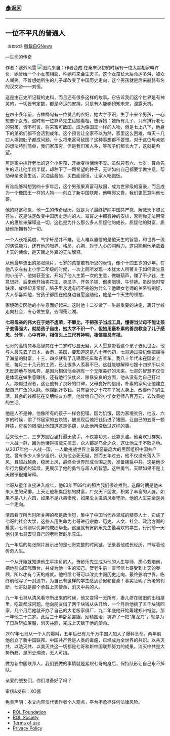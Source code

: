 ###  [:house:返回](README.md)
---


## 一位不平凡的普通人
` 澳喜农场` [轉載自GNews](https://gnews.org/zh-hans/2674493/)

—生命的传奇
 
作者：塞外风雪
 ![](https://assets.gnews.org/wp-content/uploads/2022/06/不平凡的普通人_1654522534.jpg)图片来自：作者合成 
在秦末汉初的时候有一位大星相家叫许负，她曾给一个小女孩相面，称她将来会生天子。这个女孩长大后命运多舛，被众人嘲笑。不曾想她所生的儿子却改变了中国历史走向，这个男孩就是后来赫赫有名的汉文帝——刘恒。
 
这是由正史所记载的史料，而且还有很多这样的故事。它告诉我们这个世界是有神灵的，一切皆有定数，都是命运的安排。只是有人能够预知未来，泄露天机。
 
在四十多年前，吉林桦甸有一位贫苦的农妇，她大字不识，生了十来个男孩，一心想要个女孩。这时有一位算命先生给她看相，告诉她：她所有儿子，只有排行老七的男孩，贵不可言，将来富可敌国，成为像国王一样的人物，但是七上八下，他身下的弟弟们都不会活到成年。这个预言让全家不以为然，家里这么困难，每天十几口人填饱肚子都成问题，什么将来富可敌国？这种事想都不要想。对于这位母亲她的想法特别简单，我们家虽穷，但是我们家人多，等孩子们都长大了，这就是希望。
 
可是家中排行老七的这个小男孩，开始变得惴惴不安。虽然只有六、七岁，算命先生的话让他半信半疑，却种下了一颗希望的种子，无论如何自己都要学做生意，帮助母亲改善生活，买油盐酱醋，买白面馍馍，让家人吃饱饭。
 
有谁能够料想到四十多年后，这个男孩果真富可敌国，成为世界级的富豪，而且成为一个像国王一样的人物——创立了新中国联邦，他叫郭文贵，我们更愿意叫他七哥。
 
他的财富积累，他一生的传奇经历，就是为了最终铲除中国共产党，解救天下黎民苍生，这是注定改变中国历史走向的人。幂幂之中都有神的安排，否则你无法用常人的思维来解释这一切。这也是为什么那么多人质疑他的成长，质疑他的财富，质疑他所拥有的一切。
 
一个人长相英俊、气宇轩昂并不难，让人难以置信的是他天生的智慧，和世界一流的演说能力，还有他的眼界、格局、心胸、对于人心的洞察力。这只能用他承载着上天的使命，是天赋之外真的无法解释。
 
从他最早流出的那张照片，七岁的孩童若有所思的表情，像个十四五岁的少年。在他八岁左右上小学二年级的时候，一次上厕所发现一本犹太人所著关于如何做生意的小册子，他如获至宝，开始了他人生第一次的生意，做糖葫芦，赚了不少钱，生意很好。后来他开始卖花生、卖瓜子、开包子铺、倒卖眼镜、牛仔裤。虽然他时常缺课，成绩却非常好，脑子里永远有问不完的为什么？他跟女老师的关系特别好，大人都喜欢他，穷孩子都围在他身边自愿追随他，他是一个天生的领袖。
 
家境确实因他的小生意而好起来。这时他十二岁做了一生最重要的决定，离开学校走向社会，专心做生意，去闯荡江湖。
 
**七哥母亲的伟大在于她不虚荣，不攀比，不把孩子当成工具，懂得当父母不能让孩子变得强大，就给孩子自由。她大字不识一个，但她用最朴素的善良教会了儿子感恩、分享，心中有神，相信头上三尺有神明，相信善恶有报。**
 
七哥的高情商与高智商在十二岁时尽显无疑，大人愿意带着这个孩子去见世面。他与人最先去了日本、香港、美国，要知道这是八十年代初，七哥通过投机倒把赚得了海量的财富，十三、四岁就有了几辆摩托车和吉普车。我八十年代末在国企上班，每月三十几元的工资，已让很多人羡慕不已。这就能够解释七嫂十四岁所以义无反顾地与他私奔，是因为相信他会拥有一个无限美好的未来。七哥的智慧不仅仅是体现在做生意赚钱，还有他行侠仗义、除暴安良的方面，他从没有为自己打过人，欺侮过弱者，这让他有了良好的口碑，父母良好的信用，朴素的家风让他建立起自己广泛的人脉。他赚到好多钱，只有百分之十花在了家人身上，改善他们的生活，其余的钱都花在交朋结友方面。他曾给自己的小学女老师八百万元，去改善她的生活。
 
他是人不是神，他像所有的孩子一样会犯错。因为饥饿，因为家境贫穷，他五、六岁的时候，偷了邻居家的五块钱，被发现后他把钱扔进了猪圈，让自己的五哥一顿胖揍，母亲的眼泪让他知道这是偷窃，从此他再没做过这样的事。
 
后来他十二、三岁方圆百里打遍无敌手，不仅靠功夫，还靠头脑。他喜欢打群架，一人战一群，因为他懂得擒贼先擒王，众人都是乌合之众，这让他立于不败之地。从2017年他一人战一国，一人敢挑战世界上最邪恶最庞大的黑帮组织中国共产党。曾有多少人多少组织，认为他必死无疑，然而五年过去，他不仅没有落入下风，且越战越勇，稳居上风，最终全世界形成合围之势，准备痛扁中共。这是他少年行为模式的延续，更展示了他的勇气与超人的智慧。这种勇气、天赋如果不是上天赐予很难解释。
 
七哥从童年直接进入成年，他83年至89年的照片我们很难找到，这段时期是他未来人生的采排，上天让他积累巨额的财富，广交天下朋友，积累了丰富的人脉。如果不是八九六四，如果不是八弟惨死，如果没关进清风看守所，他的人生完全是另一个走向。
 
清风看守所当时所关押的都是政治犯，集中了中国当代各领域的精英人士，它成了七哥的社会大学，这些人用生命为七哥进行宗教、历史、人文、社会、政治方面的启蒙，七哥则以优异的成绩毕业。这里就有贺龄乐先生最喜欢的学生，行刑前一天他引见七哥去见自己的老师贺龄乐先生。
 
九一年后的每张照片展示出的是七哥完整的时间链，记录着他成长经历，书写着他传奇人生。
 
一个从开始就知道他生平抱负的人，贺龄乐先生成为他的人生导师，悉心栽培他，把他引向国际舞台，并成为他一生的知己。贺老生前一直坚信七哥受到上天的眷顾，所以才有今天的成就。他相信七哥可以改变中国历史走向，最终影响世界。临终前他写了一封遗书，为自己有这样的学生感到骄傲和自豪！事实证明了贺老的判断，七哥就是那个承载上天使命，消灭中共的人。
 
九一年七哥从清风看守所出来的时候，他又变得一无所有，妻儿挤在破旧的出租屋里，吃饭都成问题。他向朋友借了两千块钱从头开始，一个月后他揣了五千块钱回家，几个月后他就开办了自己的大老板家俱厂，九二年底他开始筹建郑州裕达。那一年他二十二岁。此后三十年卧薪尝胆，励精图治，铸造了一把“屠龙刀”，就是为了日后斩妖屠魔，消灭共匪，完成上天赋于他的使命。
 
2017年七哥从一个人的爆料，五年后已有几千万中国人加入了爆料革命。两年前他创立了新中国联邦。中国共产党是人类的毒瘤，已经成为全世界的共识。以共灭共，以法灭共、以美灭共这一切都是七哥和新中国联邦努力的成果。消灭中共是大势所趋，是历史潮流，无人可挡。
 
做为新中国联邦人，我们要做的事情就是紧跟七哥的身后，保持队形让自己永不掉队。
 
亲爱的战友们，你们准备好了吗？
 
审核&发布：XO酱

免责声明：本文内容仅代表作者个人观点，平台不承担任何法律风险。
  
- [ROL Foundation](https://rolfoundation.org/)
- [ROL Society](https://rolsociety.org/)
- [Terms of use](https://gnews.org/terms-of-use-3/)
- [Privacy Policy](https://gnews.org/privacy-policy/)
